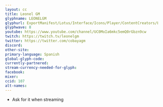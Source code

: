 ```yaml
---
layout: cc
title: Leonel GM
glyphname: LEONELGM
glyphurl: ExportManifest/Lotus/Interface/Icons/Player/ContentCreators/LeonelGM.png
glyphwave: 8
youtube: https://www.youtube.com/channel/UC0MoIa6mkc5emQ0rGbzn9cw
twitch: https://twitch.tv/leonelgm
twitter: https://twitter.com/cobayagm
discord:
other-site:
primary-language: Spanish
global-glyph-code:
currently-partnered:
stream-currency-needed-for-glyph:
facebook:
mixer:
ccid: 107
alt-names:
---
```

* Ask for it when streaming

